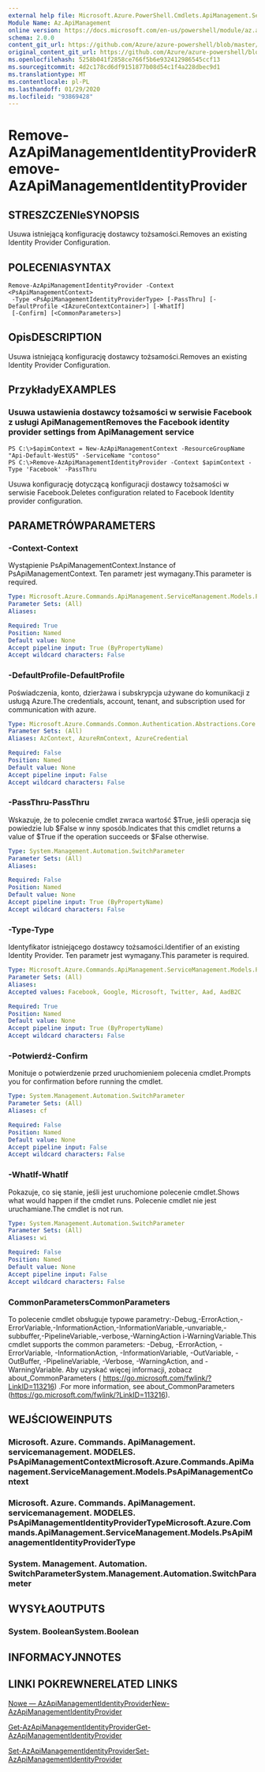 ```yaml
---
external help file: Microsoft.Azure.PowerShell.Cmdlets.ApiManagement.ServiceManagement.dll-Help.xml
Module Name: Az.ApiManagement
online version: https://docs.microsoft.com/en-us/powershell/module/az.apimanagement/remove-azapimanagementidentityprovider
schema: 2.0.0
content_git_url: https://github.com/Azure/azure-powershell/blob/master/src/ApiManagement/ApiManagement/help/Remove-AzApiManagementIdentityProvider.md
original_content_git_url: https://github.com/Azure/azure-powershell/blob/master/src/ApiManagement/ApiManagement/help/Remove-AzApiManagementIdentityProvider.md
ms.openlocfilehash: 5258b041f2858ce766f5b6e932412986545ccf13
ms.sourcegitcommit: 4d2c178cd6df9151877b08d54c1f4a228dbec9d1
ms.translationtype: MT
ms.contentlocale: pl-PL
ms.lasthandoff: 01/29/2020
ms.locfileid: "93869428"
---
```

# <span data-ttu-id="e32e3-101">Remove-AzApiManagementIdentityProvider</span><span class="sxs-lookup"><span data-stu-id="e32e3-101">Remove-AzApiManagementIdentityProvider</span></span>

## <span data-ttu-id="e32e3-102">STRESZCZENIe</span><span class="sxs-lookup"><span data-stu-id="e32e3-102">SYNOPSIS</span></span>
<span data-ttu-id="e32e3-103">Usuwa istniejącą konfigurację dostawcy tożsamości.</span><span class="sxs-lookup"><span data-stu-id="e32e3-103">Removes an existing Identity Provider Configuration.</span></span>

## <span data-ttu-id="e32e3-104">POLECENIA</span><span class="sxs-lookup"><span data-stu-id="e32e3-104">SYNTAX</span></span>

```
Remove-AzApiManagementIdentityProvider -Context <PsApiManagementContext>
 -Type <PsApiManagementIdentityProviderType> [-PassThru] [-DefaultProfile <IAzureContextContainer>] [-WhatIf]
 [-Confirm] [<CommonParameters>]
```

## <span data-ttu-id="e32e3-105">Opis</span><span class="sxs-lookup"><span data-stu-id="e32e3-105">DESCRIPTION</span></span>
<span data-ttu-id="e32e3-106">Usuwa istniejącą konfigurację dostawcy tożsamości.</span><span class="sxs-lookup"><span data-stu-id="e32e3-106">Removes an existing Identity Provider Configuration.</span></span>

## <span data-ttu-id="e32e3-107">Przykłady</span><span class="sxs-lookup"><span data-stu-id="e32e3-107">EXAMPLES</span></span>

### <span data-ttu-id="e32e3-108">Usuwa ustawienia dostawcy tożsamości w serwisie Facebook z usługi ApiManagement</span><span class="sxs-lookup"><span data-stu-id="e32e3-108">Removes the Facebook identity provider settings from ApiManagement service</span></span>
```
PS C:\>$apimContext = New-AzApiManagementContext -ResourceGroupName "Api-Default-WestUS" -ServiceName "contoso"
PS C:\>Remove-AzApiManagementIdentityProvider -Context $apimContext -Type 'Facebook' -PassThru
```

<span data-ttu-id="e32e3-109">Usuwa konfigurację dotyczącą konfiguracji dostawcy tożsamości w serwisie Facebook.</span><span class="sxs-lookup"><span data-stu-id="e32e3-109">Deletes configuration related to Facebook Identity provider configuration.</span></span>

## <span data-ttu-id="e32e3-110">PARAMETRÓW</span><span class="sxs-lookup"><span data-stu-id="e32e3-110">PARAMETERS</span></span>

### <span data-ttu-id="e32e3-111">-Context</span><span class="sxs-lookup"><span data-stu-id="e32e3-111">-Context</span></span>
<span data-ttu-id="e32e3-112">Wystąpienie PsApiManagementContext.</span><span class="sxs-lookup"><span data-stu-id="e32e3-112">Instance of PsApiManagementContext.</span></span>
<span data-ttu-id="e32e3-113">Ten parametr jest wymagany.</span><span class="sxs-lookup"><span data-stu-id="e32e3-113">This parameter is required.</span></span>

```yaml
Type: Microsoft.Azure.Commands.ApiManagement.ServiceManagement.Models.PsApiManagementContext
Parameter Sets: (All)
Aliases:

Required: True
Position: Named
Default value: None
Accept pipeline input: True (ByPropertyName)
Accept wildcard characters: False
```

### <span data-ttu-id="e32e3-114">-DefaultProfile</span><span class="sxs-lookup"><span data-stu-id="e32e3-114">-DefaultProfile</span></span>
<span data-ttu-id="e32e3-115">Poświadczenia, konto, dzierżawa i subskrypcja używane do komunikacji z usługą Azure.</span><span class="sxs-lookup"><span data-stu-id="e32e3-115">The credentials, account, tenant, and subscription used for communication with azure.</span></span>

```yaml
Type: Microsoft.Azure.Commands.Common.Authentication.Abstractions.Core.IAzureContextContainer
Parameter Sets: (All)
Aliases: AzContext, AzureRmContext, AzureCredential

Required: False
Position: Named
Default value: None
Accept pipeline input: False
Accept wildcard characters: False
```

### <span data-ttu-id="e32e3-116">-PassThru</span><span class="sxs-lookup"><span data-stu-id="e32e3-116">-PassThru</span></span>
<span data-ttu-id="e32e3-117">Wskazuje, że to polecenie cmdlet zwraca wartość $True, jeśli operacja się powiedzie lub $False w inny sposób.</span><span class="sxs-lookup"><span data-stu-id="e32e3-117">Indicates that this cmdlet returns a value of $True if the operation succeeds or $False otherwise.</span></span>

```yaml
Type: System.Management.Automation.SwitchParameter
Parameter Sets: (All)
Aliases:

Required: False
Position: Named
Default value: None
Accept pipeline input: True (ByPropertyName)
Accept wildcard characters: False
```

### <span data-ttu-id="e32e3-118">-Type</span><span class="sxs-lookup"><span data-stu-id="e32e3-118">-Type</span></span>
<span data-ttu-id="e32e3-119">Identyfikator istniejącego dostawcy tożsamości.</span><span class="sxs-lookup"><span data-stu-id="e32e3-119">Identifier of an existing Identity Provider.</span></span>
<span data-ttu-id="e32e3-120">Ten parametr jest wymagany.</span><span class="sxs-lookup"><span data-stu-id="e32e3-120">This parameter is required.</span></span>

```yaml
Type: Microsoft.Azure.Commands.ApiManagement.ServiceManagement.Models.PsApiManagementIdentityProviderType
Parameter Sets: (All)
Aliases:
Accepted values: Facebook, Google, Microsoft, Twitter, Aad, AadB2C

Required: True
Position: Named
Default value: None
Accept pipeline input: True (ByPropertyName)
Accept wildcard characters: False
```

### <span data-ttu-id="e32e3-121">-Potwierdź</span><span class="sxs-lookup"><span data-stu-id="e32e3-121">-Confirm</span></span>
<span data-ttu-id="e32e3-122">Monituje o potwierdzenie przed uruchomieniem polecenia cmdlet.</span><span class="sxs-lookup"><span data-stu-id="e32e3-122">Prompts you for confirmation before running the cmdlet.</span></span>

```yaml
Type: System.Management.Automation.SwitchParameter
Parameter Sets: (All)
Aliases: cf

Required: False
Position: Named
Default value: None
Accept pipeline input: False
Accept wildcard characters: False
```

### <span data-ttu-id="e32e3-123">-WhatIf</span><span class="sxs-lookup"><span data-stu-id="e32e3-123">-WhatIf</span></span>
<span data-ttu-id="e32e3-124">Pokazuje, co się stanie, jeśli jest uruchomione polecenie cmdlet.</span><span class="sxs-lookup"><span data-stu-id="e32e3-124">Shows what would happen if the cmdlet runs.</span></span> <span data-ttu-id="e32e3-125">Polecenie cmdlet nie jest uruchamiane.</span><span class="sxs-lookup"><span data-stu-id="e32e3-125">The cmdlet is not run.</span></span>

```yaml
Type: System.Management.Automation.SwitchParameter
Parameter Sets: (All)
Aliases: wi

Required: False
Position: Named
Default value: None
Accept pipeline input: False
Accept wildcard characters: False
```

### <span data-ttu-id="e32e3-126">CommonParameters</span><span class="sxs-lookup"><span data-stu-id="e32e3-126">CommonParameters</span></span>
<span data-ttu-id="e32e3-127">To polecenie cmdlet obsługuje typowe parametry:-Debug,-ErrorAction,-ErrorVariable,-InformationAction,-InformationVariable,-unvariable,-subbuffer,-PipelineVariable,-verbose,-WarningAction i-WarningVariable.</span><span class="sxs-lookup"><span data-stu-id="e32e3-127">This cmdlet supports the common parameters: -Debug, -ErrorAction, -ErrorVariable, -InformationAction, -InformationVariable, -OutVariable, -OutBuffer, -PipelineVariable, -Verbose, -WarningAction, and -WarningVariable.</span></span> <span data-ttu-id="e32e3-128">Aby uzyskać więcej informacji, zobacz about_CommonParameters ( https://go.microsoft.com/fwlink/?LinkID=113216) .</span><span class="sxs-lookup"><span data-stu-id="e32e3-128">For more information, see about_CommonParameters (https://go.microsoft.com/fwlink/?LinkID=113216).</span></span>

## <span data-ttu-id="e32e3-129">WEJŚCIOWE</span><span class="sxs-lookup"><span data-stu-id="e32e3-129">INPUTS</span></span>

### <span data-ttu-id="e32e3-130">Microsoft. Azure. Commands. ApiManagement. servicemanagement. MODELES. PsApiManagementContext</span><span class="sxs-lookup"><span data-stu-id="e32e3-130">Microsoft.Azure.Commands.ApiManagement.ServiceManagement.Models.PsApiManagementContext</span></span>

### <span data-ttu-id="e32e3-131">Microsoft. Azure. Commands. ApiManagement. servicemanagement. MODELES. PsApiManagementIdentityProviderType</span><span class="sxs-lookup"><span data-stu-id="e32e3-131">Microsoft.Azure.Commands.ApiManagement.ServiceManagement.Models.PsApiManagementIdentityProviderType</span></span>

### <span data-ttu-id="e32e3-132">System. Management. Automation. SwitchParameter</span><span class="sxs-lookup"><span data-stu-id="e32e3-132">System.Management.Automation.SwitchParameter</span></span>

## <span data-ttu-id="e32e3-133">WYSYŁA</span><span class="sxs-lookup"><span data-stu-id="e32e3-133">OUTPUTS</span></span>

### <span data-ttu-id="e32e3-134">System. Boolean</span><span class="sxs-lookup"><span data-stu-id="e32e3-134">System.Boolean</span></span>

## <span data-ttu-id="e32e3-135">INFORMACYJN</span><span class="sxs-lookup"><span data-stu-id="e32e3-135">NOTES</span></span>

## <span data-ttu-id="e32e3-136">LINKI POKREWNE</span><span class="sxs-lookup"><span data-stu-id="e32e3-136">RELATED LINKS</span></span>

[<span data-ttu-id="e32e3-137">Nowe — AzApiManagementIdentityProvider</span><span class="sxs-lookup"><span data-stu-id="e32e3-137">New-AzApiManagementIdentityProvider</span></span>](./New-AzApiManagementIdentityProvider.md)

[<span data-ttu-id="e32e3-138">Get-AzApiManagementIdentityProvider</span><span class="sxs-lookup"><span data-stu-id="e32e3-138">Get-AzApiManagementIdentityProvider</span></span>](./Get-AzApiManagementIdentityProvider.md)

[<span data-ttu-id="e32e3-139">Set-AzApiManagementIdentityProvider</span><span class="sxs-lookup"><span data-stu-id="e32e3-139">Set-AzApiManagementIdentityProvider</span></span>](./Set-AzApiManagementIdentityProvider.md)

